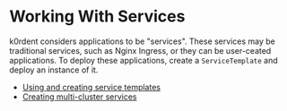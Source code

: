 # Working With Services

k0rdent considers applications to be "services".  These services may be traditional services, such
as Nginx Ingress, or they can be user-ceated applications. To deploy these applications, create a 
`ServiceTemplate` and deploy an instance of it.

- [Using and creating service templates](admin-service-templates.md)
- [Creating multi-cluster services](admin-create-multiclusterservice.md)
 